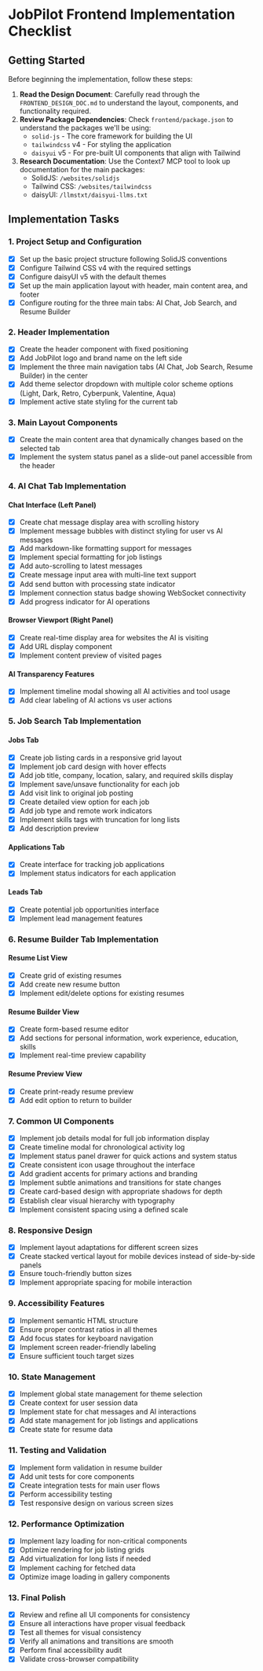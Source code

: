 # JobPilot Frontend Implementation Checklist

## Getting Started

Before beginning the implementation, follow these steps:

1. **Read the Design Document**: Carefully read through the `FRONTEND_DESIGN_DOC.md` to understand the layout, components, and functionality required.
2. **Review Package Dependencies**: Check `frontend/package.json` to understand the packages we'll be using:
   - `solid-js` - The core framework for building the UI
   - `tailwindcss` v4 - For styling the application
   - `daisyui` v5 - For pre-built UI components that align with Tailwind
3. **Research Documentation**: Use the Context7 MCP tool to look up documentation for the main packages:
   - SolidJS: `/websites/solidjs`
   - Tailwind CSS: `/websites/tailwindcss`
   - daisyUI: `/llmstxt/daisyui-llms.txt`

## Implementation Tasks

### 1. Project Setup and Configuration

- [x] Set up the basic project structure following SolidJS conventions
- [x] Configure Tailwind CSS v4 with the required settings
- [x] Configure daisyUI v5 with the default themes
- [x] Set up the main application layout with header, main content area, and footer
- [x] Configure routing for the three main tabs: AI Chat, Job Search, and Resume Builder

### 2. Header Implementation

- [x] Create the header component with fixed positioning
- [x] Add JobPilot logo and brand name on the left side
- [x] Implement the three main navigation tabs (AI Chat, Job Search, Resume Builder) in the center
- [x] Add theme selector dropdown with multiple color scheme options (Light, Dark, Retro, Cyberpunk, Valentine, Aqua)
- [x] Implement active state styling for the current tab

### 3. Main Layout Components

- [x] Create the main content area that dynamically changes based on the selected tab
- [x] Implement the system status panel as a slide-out panel accessible from the header

### 4. AI Chat Tab Implementation

#### Chat Interface (Left Panel)
- [x] Create chat message display area with scrolling history
- [x] Implement message bubbles with distinct styling for user vs AI messages
- [x] Add markdown-like formatting support for messages
- [x] Implement special formatting for job listings
- [x] Add auto-scrolling to latest messages
- [x] Create message input area with multi-line text support
- [x] Add send button with processing state indicator
- [x] Implement connection status badge showing WebSocket connectivity
- [x] Add progress indicator for AI operations

#### Browser Viewport (Right Panel)
- [x] Create real-time display area for websites the AI is visiting
- [x] Add URL display component
- [x] Implement content preview of visited pages

#### AI Transparency Features
- [x] Implement timeline modal showing all AI activities and tool usage
- [x] Add clear labeling of AI actions vs user actions

### 5. Job Search Tab Implementation

#### Jobs Tab
- [x] Create job listing cards in a responsive grid layout
- [x] Implement job card design with hover effects
- [x] Add job title, company, location, salary, and required skills display
- [x] Implement save/unsave functionality for each job
- [x] Add visit link to original job posting
- [x] Create detailed view option for each job
- [x] Add job type and remote work indicators
- [x] Implement skills tags with truncation for long lists
- [x] Add description preview

#### Applications Tab
- [x] Create interface for tracking job applications
- [x] Implement status indicators for each application

#### Leads Tab
- [x] Create potential job opportunities interface
- [x] Implement lead management features

### 6. Resume Builder Tab Implementation

#### Resume List View
- [x] Create grid of existing resumes
- [x] Add create new resume button
- [x] Implement edit/delete options for existing resumes

#### Resume Builder View
- [x] Create form-based resume editor
- [x] Add sections for personal information, work experience, education, skills
- [x] Implement real-time preview capability

#### Resume Preview View
- [x] Create print-ready resume preview
- [x] Add edit option to return to builder

### 7. Common UI Components

- [x] Implement job details modal for full job information display
- [x] Create timeline modal for chronological activity log
- [x] Implement status panel drawer for quick actions and system status
- [x] Create consistent icon usage throughout the interface
- [x] Add gradient accents for primary actions and branding
- [x] Implement subtle animations and transitions for state changes
- [x] Create card-based design with appropriate shadows for depth
- [x] Establish clear visual hierarchy with typography
- [x] Implement consistent spacing using a defined scale

### 8. Responsive Design

- [x] Implement layout adaptations for different screen sizes
- [x] Create stacked vertical layout for mobile devices instead of side-by-side panels
- [x] Ensure touch-friendly button sizes
- [x] Implement appropriate spacing for mobile interaction

### 9. Accessibility Features

- [x] Implement semantic HTML structure
- [x] Ensure proper contrast ratios in all themes
- [x] Add focus states for keyboard navigation
- [x] Implement screen reader-friendly labeling
- [x] Ensure sufficient touch target sizes

### 10. State Management

- [x] Implement global state management for theme selection
- [x] Create context for user session data
- [x] Implement state for chat messages and AI interactions
- [x] Add state management for job listings and applications
- [x] Create state for resume data

### 11. Testing and Validation

- [x] Implement form validation in resume builder
- [x] Add unit tests for core components
- [x] Create integration tests for main user flows
- [x] Perform accessibility testing
- [x] Test responsive design on various screen sizes

### 12. Performance Optimization

- [x] Implement lazy loading for non-critical components
- [x] Optimize rendering for job listing grids
- [x] Add virtualization for long lists if needed
- [x] Implement caching for fetched data
- [x] Optimize image loading in gallery components

### 13. Final Polish

- [x] Review and refine all UI components for consistency
- [x] Ensure all interactions have proper visual feedback
- [x] Test all themes for visual consistency
- [x] Verify all animations and transitions are smooth
- [x] Perform final accessibility audit
- [x] Validate cross-browser compatibility
